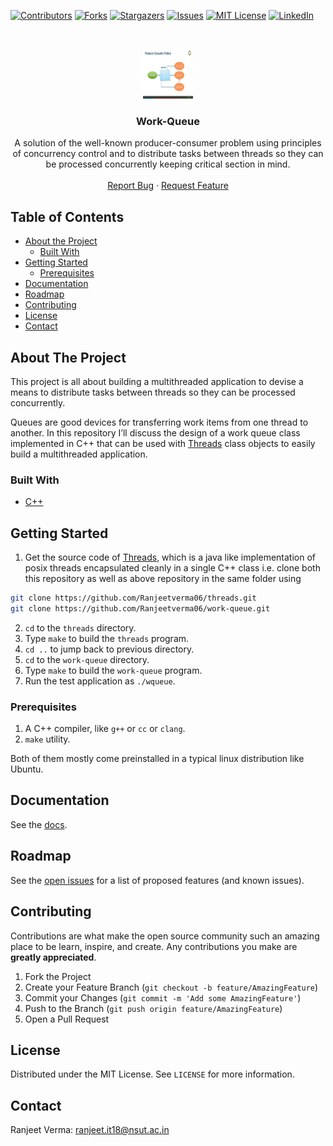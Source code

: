 [![Contributors][contributors-shield]][contributors-url]
[![Forks][forks-shield]][forks-url]
[![Stargazers][stars-shield]][stars-url]
[![Issues][issues-shield]][issues-url]
[![MIT License][license-shield]][license-url]
[![LinkedIn][linkedin-shield]][linkedin-url]




<!-- PROJECT LOGO -->
<br />
<p align="center">
  <a href="https://github.com/Ranjeetverma06/work-queue">
    <img src="images/logo.jpg" alt="Logo" width="80" height="80">
  </a>

  <h3 align="center">Work-Queue</h3>

  <p align="center">
   A solution of the well-known producer-consumer problem using principles of concurrency control and to distribute tasks between threads so they can be processed concurrently keeping critical section in mind.
    <br />
    <br />
    <a href="https://github.com/Ranjeetverma06/work-queue/issues">Report Bug</a>
    ·
    <a href="https://github.com/Ranjeetverma06/work-queue/issues">Request Feature</a>
  </p>
</p>



<!-- TABLE OF CONTENTS -->
## Table of Contents

* [About the Project](#about-the-project)
  * [Built With](#built-with)
* [Getting Started](#getting-started)
  * [Prerequisites](#prerequisites)
* [Documentation](#documentation)
* [Roadmap](#roadmap)
* [Contributing](#contributing)
* [License](#license)
* [Contact](#contact)


<!-- ABOUT THE PROJECT -->
## About The Project


This project is all about building a multithreaded application to devise a means to distribute tasks between threads so they can be processed concurrently.

Queues are good devices for transferring work items from one thread to another. In this repository I’ll discuss the design of a work queue class implemented in C++ that can be used with [Threads](https://github.com/Ranjeetverma06/threads) class objects to easily build a multithreaded application.


### Built With
* [C++](https://www.cplusplus.com/)


<!-- GETTING STARTED -->
## Getting Started

1. Get the source code of [Threads](https://github.com/Ranjeetverma06/threads), which is a java like implementation of posix threads encapsulated cleanly in a single C++ class i.e. clone both this repository as well as above repository in the same folder using
```sh
git clone https://github.com/Ranjeetverma06/threads.git
git clone https://github.com/Ranjeetverma06/work-queue.git
```

2. `cd` to the `threads` directory.
3. Type `make` to build the `threads` program.
4. `cd ..` to jump back to previous directory.
5. `cd` to the `work-queue` directory.
6. Type `make` to build the `work-queue` program.
7. Run the test application as `./wqueue`.


### Prerequisites

1. A C++ compiler, like `g++` or `cc` or `clang`.
2. `make` utility.

Both of them mostly come preinstalled in a typical linux distribution like Ubuntu. 



<!-- DOCUMENTATION -->
## Documentation

See the [docs](./docs/docs.md).

<!-- ROADMAP -->
## Roadmap

See the [open issues](https://github.com/Ranjeetverma06/work-queue/issues) for a list of proposed features (and known issues).



<!-- CONTRIBUTING -->
## Contributing

Contributions are what make the open source community such an amazing place to be learn, inspire, and create. Any contributions you make are **greatly appreciated**.

1. Fork the Project
2. Create your Feature Branch (`git checkout -b feature/AmazingFeature`)
3. Commit your Changes (`git commit -m 'Add some AmazingFeature'`)
4. Push to the Branch (`git push origin feature/AmazingFeature`)
5. Open a Pull Request



<!-- LICENSE -->
## License

Distributed under the MIT License. See `LICENSE` for more information.



<!-- CONTACT -->
## Contact

Ranjeet Verma: ranjeet.it18@nsut.ac.in





<!-- MARKDOWN LINKS & IMAGES -->
<!-- https://www.markdownguide.org/basic-syntax/#reference-style-links -->
[contributors-shield]: https://img.shields.io/github/contributors/Ranjeetverma06/work-queue.svg?style=flat-square
[contributors-url]: https://github.com/Ranjeetverma06/work-queue/graphs/contributors
[forks-shield]: https://img.shields.io/github/forks/Ranjeetverma06/work-queue.svg?style=flat-square
[forks-url]: https://github.com/Ranjeetverma06/work-queue/network/members
[stars-shield]: https://img.shields.io/github/stars/Ranjeetverma06/work-queue.svg?style=flat-square
[stars-url]: https://github.com/Ranjeetverma06/work-queue/stargazers
[issues-shield]: https://img.shields.io/github/issues/Ranjeetverma06/work-queue.svg?style=flat-square
[issues-url]: https://github.com/Ranjeetverma06/work-queue/issues
[license-shield]: https://img.shields.io/github/license/Ranjeetverma06/work-queue.svg?style=flat-square
[license-url]: https://github.com/Ranjeetverma06/work-queue/blob/master/LICENSE.txt
[linkedin-shield]: https://img.shields.io/badge/-LinkedIn-black.svg?style=flat-square&logo=linkedin&colorB=555
[linkedin-url]: https://www.linkedin.com/in/ranjeet-verma-a966371ba/

